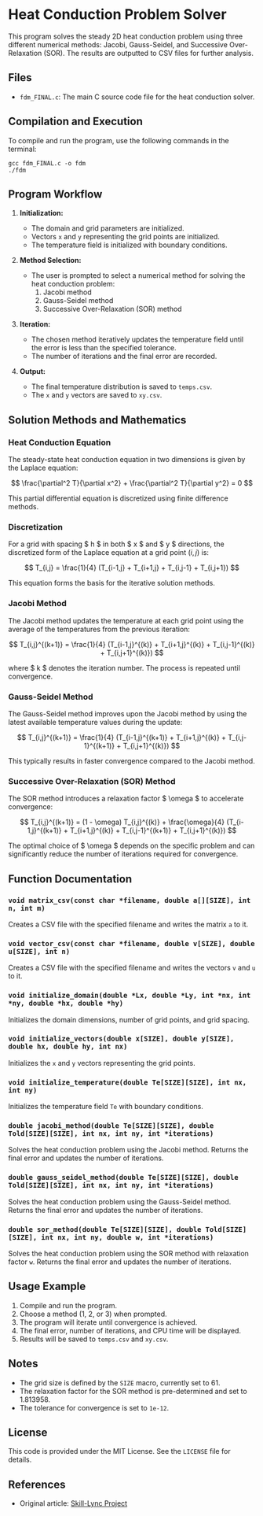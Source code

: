 # Heat Conduction Problem Solver

This program solves the steady 2D heat conduction problem using three different numerical methods: Jacobi, Gauss-Seidel, and Successive Over-Relaxation (SOR). The results are outputted to CSV files for further analysis.

## Files
- `fdm_FINAL.c`: The main C source code file for the heat conduction solver.

## Compilation and Execution

To compile and run the program, use the following commands in the terminal:

```
gcc fdm_FINAL.c -o fdm
./fdm
```

## Program Workflow

1. **Initialization:**
   - The domain and grid parameters are initialized.
   - Vectors `x` and `y` representing the grid points are initialized.
   - The temperature field is initialized with boundary conditions.

2. **Method Selection:**
   - The user is prompted to select a numerical method for solving the heat conduction problem:
     1. Jacobi method
     2. Gauss-Seidel method
     3. Successive Over-Relaxation (SOR) method

3. **Iteration:**
   - The chosen method iteratively updates the temperature field until the error is less than the specified tolerance.
   - The number of iterations and the final error are recorded.

4. **Output:**
   - The final temperature distribution is saved to `temps.csv`.
   - The `x` and `y` vectors are saved to `xy.csv`.

## Solution Methods and Mathematics

### Heat Conduction Equation

The steady-state heat conduction equation in two dimensions is given by the Laplace equation:

$$ \frac{\partial^2 T}{\partial x^2} + \frac{\partial^2 T}{\partial y^2} = 0 $$

This partial differential equation is discretized using finite difference methods.

### Discretization

For a grid with spacing $ h $ in both $ x $ and $ y $ directions, the discretized form of the Laplace equation at a grid point $(i, j)$ is:

$$ T_{i,j} = \frac{1}{4} (T_{i-1,j} + T_{i+1,j} + T_{i,j-1} + T_{i,j+1}) $$

This equation forms the basis for the iterative solution methods.

### Jacobi Method

The Jacobi method updates the temperature at each grid point using the average of the temperatures from the previous iteration:

$$ T_{i,j}^{(k+1)} = \frac{1}{4} (T_{i-1,j}^{(k)} + T_{i+1,j}^{(k)} + T_{i,j-1}^{(k)} + T_{i,j+1}^{(k)}) $$

where $ k $ denotes the iteration number. The process is repeated until convergence.

### Gauss-Seidel Method

The Gauss-Seidel method improves upon the Jacobi method by using the latest available temperature values during the update:

$$ T_{i,j}^{(k+1)} = \frac{1}{4} (T_{i-1,j}^{(k+1)} + T_{i+1,j}^{(k)} + T_{i,j-1}^{(k+1)} + T_{i,j+1}^{(k)}) $$

This typically results in faster convergence compared to the Jacobi method.

### Successive Over-Relaxation (SOR) Method

The SOR method introduces a relaxation factor $ \omega $ to accelerate convergence:

$$ T_{i,j}^{(k+1)} = (1 - \omega) T_{i,j}^{(k)} + \frac{\omega}{4} (T_{i-1,j}^{(k+1)} + T_{i+1,j}^{(k)} + T_{i,j-1}^{(k+1)} + T_{i,j+1}^{(k)}) $$

The optimal choice of $ \omega $ depends on the specific problem and can significantly reduce the number of iterations required for convergence.

## Function Documentation

### `void matrix_csv(const char *filename, double a[][SIZE], int n, int m)`

Creates a CSV file with the specified filename and writes the matrix `a` to it.

### `void vector_csv(const char *filename, double v[SIZE], double u[SIZE], int n)`

Creates a CSV file with the specified filename and writes the vectors `v` and `u` to it.

### `void initialize_domain(double *Lx, double *Ly, int *nx, int *ny, double *hx, double *hy)`

Initializes the domain dimensions, number of grid points, and grid spacing.

### `void initialize_vectors(double x[SIZE], double y[SIZE], double hx, double hy, int nx)`

Initializes the `x` and `y` vectors representing the grid points.

### `void initialize_temperature(double Te[SIZE][SIZE], int nx, int ny)`

Initializes the temperature field `Te` with boundary conditions.

### `double jacobi_method(double Te[SIZE][SIZE], double Told[SIZE][SIZE], int nx, int ny, int *iterations)`

Solves the heat conduction problem using the Jacobi method. Returns the final error and updates the number of iterations.

### `double gauss_seidel_method(double Te[SIZE][SIZE], double Told[SIZE][SIZE], int nx, int ny, int *iterations)`

Solves the heat conduction problem using the Gauss-Seidel method. Returns the final error and updates the number of iterations.

### `double sor_method(double Te[SIZE][SIZE], double Told[SIZE][SIZE], int nx, int ny, double w, int *iterations)`

Solves the heat conduction problem using the SOR method with relaxation factor `w`. Returns the final error and updates the number of iterations.

## Usage Example

1. Compile and run the program.
2. Choose a method (1, 2, or 3) when prompted.
3. The program will iterate until convergence is achieved.
4. The final error, number of iterations, and CPU time will be displayed.
5. Results will be saved to `temps.csv` and `xy.csv`.

## Notes

- The grid size is defined by the `SIZE` macro, currently set to 61.
- The relaxation factor for the SOR method is pre-determined and set to 1.813958.
- The tolerance for convergence is set to `1e-12`.

## License

This code is provided under the MIT License. See the `LICENSE` file for details.

## References

- Original article: [Skill-Lync Project](https://skill-lync.com/student-projects/week-5-mid-term-project-solving-the-steady-and-unsteady-2d-heat-conduction-problem-35)
